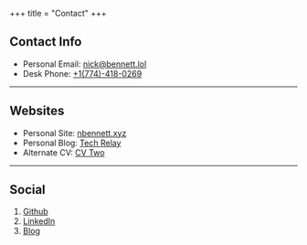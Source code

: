 +++
title = "Contact"
+++

## Contact Info

<!--* Blog Email: [nick@techrelay.xyz](mailto:nick@techrelay.xyz)-->
* Personal Email: [nick@bennett.lol](mailto:nick@bennett.lol)
* Desk Phone: [+1(774)-418-0269](tel:+17744180269)

---

## Websites

* Personal Site: [nbennett.xyz](https://nbennett.xyz)
* Personal Blog: [Tech Relay](https:://techrelay.xyz/posts)
* Alternate CV: [CV Two](https://cv.techrelay.xyz)
<!--## Mailing Address

> PO Box 
>
> Colorado Springs, Colorado
>
> United States
-->
---

## Social

1. [Github](https://github.com/zippyy)
2. [LinkedIn](https://www.linkedin.com/in/nicholas-bennett-93212015a/)
3. [Blog](https://techrelay.xyz/posts)
